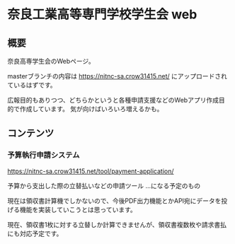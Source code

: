 # 奈良工業高等専門学校学生会 web

## 概要

奈良高専学生会のWebページ。

masterブランチの内容は https://nitnc-sa.crow31415.net/ にアップロードされているはずです。

広報目的もありつつ、どちらかというと各種申請支援などのWebアプリ作成目的で作成しています。
気が向けばいろいろ増えるかも。

## コンテンツ

### 予算執行申請システム

https://nitnc-sa.crow31415.net/tool/payment-application/

予算から支出した際の立替払いなどの申請ツール …になる予定のもの

現在は領収書計算機でしかないので、今後PDF出力機能とかAPI宛にデータを投げる機能を実装していこうとは思っています。

現在、領収書1枚に対する立替しか計算できませんが、領収書複数枚や請求書払にも対応予定です。